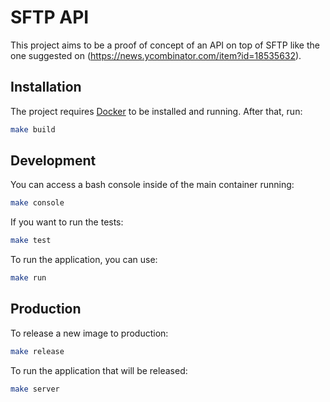 # SFTP API

This project aims to be a proof of concept of an API on top of SFTP like the one suggested on (https://news.ycombinator.com/item?id=18535632).

## Installation

The project requires [Docker](https://docs.docker.com/get-docker/) to be installed and running. After that, run:

```bash
make build
```

## Development

You can access a bash console inside of the main container running:

```bash
make console
```

If you want to run the tests:

```bash
make test
```

To run the application, you can use:

```bash
make run
```

## Production

To release a new image to production:

```bash
make release
```

To run the application that will be released:

```bash
make server
```